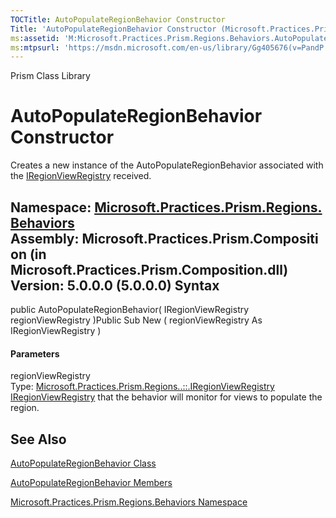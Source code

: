 ```yaml
---
TOCTitle: AutoPopulateRegionBehavior Constructor
Title: 'AutoPopulateRegionBehavior Constructor (Microsoft.Practices.Prism.Regions.Behaviors)'
ms:assetid: 'M:Microsoft.Practices.Prism.Regions.Behaviors.AutoPopulateRegionBehavior.\#ctor(Microsoft.Practices.Prism.Regions.IRegionViewRegistry)'
ms:mtpsurl: 'https://msdn.microsoft.com/en-us/library/Gg405676(v=PandP.50)'
---
```


Prism Class Library

AutoPopulateRegionBehavior Constructor
======================================

Creates a new instance of the AutoPopulateRegionBehavior associated with the [IRegionViewRegistry](https://msdn.microsoft.com/t:microsoft.practices.prism.regions.iregionviewregistry) received.

**Namespace:** [Microsoft.Practices.Prism.Regions.Behaviors](https://msdn.microsoft.com/n:microsoft.practices.prism.regions.behaviors)
**Assembly:** Microsoft.Practices.Prism.Composition (in Microsoft.Practices.Prism.Composition.dll) Version: 5.0.0.0 (5.0.0.0)
Syntax
------

<span id="syntaxToggle"></span>public AutoPopulateRegionBehavior( IRegionViewRegistry regionViewRegistry )Public Sub New ( regionViewRegistry As IRegionViewRegistry )
#### Parameters

regionViewRegistry  
Type: [Microsoft.Practices.Prism.Regions..::.IRegionViewRegistry](https://msdn.microsoft.com/t:microsoft.practices.prism.regions.iregionviewregistry)
[IRegionViewRegistry](https://msdn.microsoft.com/t:microsoft.practices.prism.regions.iregionviewregistry) that the behavior will monitor for views to populate the region.

See Also
--------

<span id="seeAlsoToggle"></span>
[AutoPopulateRegionBehavior Class](https://msdn.microsoft.com/t:microsoft.practices.prism.regions.behaviors.autopopulateregionbehavior)

[AutoPopulateRegionBehavior Members](https://msdn.microsoft.com/allmembers.t:microsoft.practices.prism.regions.behaviors.autopopulateregionbehavior)

[Microsoft.Practices.Prism.Regions.Behaviors Namespace](https://msdn.microsoft.com/n:microsoft.practices.prism.regions.behaviors)

